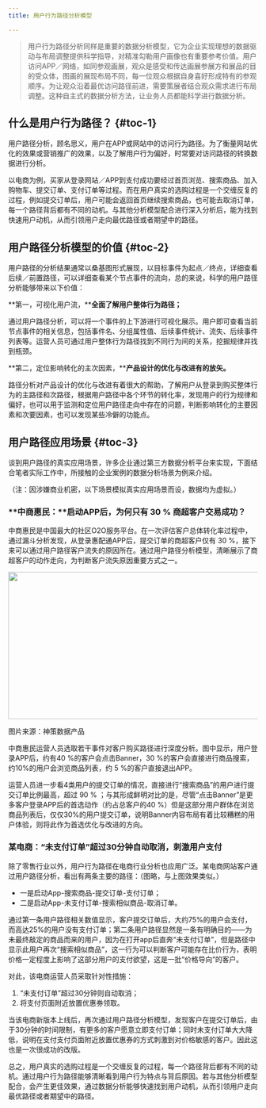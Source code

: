 ```yaml
---
title: 用户行为路径分析模型

---
```

> 用户行为路径分析同样是重要的数据分析模型，它为企业实现理想的数据驱动与布局调整提供科学指导，对精准勾勒用户画像也有重要参考价值。用户访问APP／网络，如同参观画展，观众是感受和传达画展参展方和展品的目的受众体，图画的展现布局不同，每一位观众根据自身喜好形成特有的参观顺序。为让观众沿着最优访问路径前进，需要策展者结合观众需求进行布局调整。这种自主式的数据分析方法，让业务人员都能科学进行数据分析。

## 什么是用户行为路径？ {#toc-1}

用户路径分析，顾名思义，用户在APP或网站中的访问行为路径。为了衡量网站优化的效果或营销推广的效果，以及了解用户行为偏好，时常要对访问路径的转换数据进行分析。

以电商为例，买家从登录网站／APP到支付成功要经过首页浏览、搜索商品、加入购物车、提交订单、支付订单等过程。而在用户真实的选购过程是一个交缠反复的过程，例如提交订单后，用户可能会返回首页继续搜索商品，也可能去取消订单，每一个路径背后都有不同的动机。与其他分析模型配合进行深入分析后，能为找到快速用户动机，从而引领用户走向最优路径或者期望中的路径。

## 用户路径分析模型的价值 {#toc-2}

用户路径的分析结果通常以桑基图形式展现，以目标事件为起点／终点，详细查看后续／前置路径，可以详细查看某个节点事件的流向，总的来说，科学的用户路径分析能够带来以下价值：

**第一，可视化用户流，****全面了解用户整体行为路径；**

通过用户路径分析，可以将一个事件的上下游进行可视化展示。用户即可查看当前节点事件的相关信息，包括事件名、分组属性值、后续事件统计、流失、后续事件列表等。运营人员可通过用户整体行为路径找到不同行为间的关系，挖掘规律并找到瓶颈。

**第二，定位影响转化的主次因素，****产品设计的优化与改进有的放矢。**

路径分析对产品设计的优化与改进有着很大的帮助，了解用户从登录到购买整体行为的主路径和次路径，根据用户路径中各个环节的转化率，发现用户的行为规律和偏好，也可以用于监测和定位用户路径走向中存在的问题，判断影响转化的主要因素和次要因素，也可以发现某些冷僻的功能点。

## 用户路径应用场景 {#toc-3}

谈到用户路径的真实应用场景，许多企业通过第三方数据分析平台来实现，下面结合笔者实际工作中，所接触的企业案例的数据分析场景为例来介绍。

（注：因涉嫌商业机密，以下场景模拟真实应用场景而设，数据均为虚拟。）

### **中商惠民：****启动APP后，为何只有 30 % 商超客户交易成功？**

中商惠民是中国最大的社区O2O服务平台。在一次评估客户总体转化率过程中，通过漏斗分析发现，从登录惠配通APP后，提交订单的商超客户仅有 30 %，接下来可以通过用户路径客户流失的原因所在。通过用户路径分析模型，清晰展示了商超客户的动作走向，为判断客户流失原因重要方式之一。

<img loading="lazy" class="aligncenter" src="https://haomou.oss-cn-beijing.aliyuncs.com/upload/2021/05/v8UsicxqVIUWKl1qq5Qf-1.png" data-src="https://haomou.oss-cn-beijing.aliyuncs.com/upload/2021/05/v8UsicxqVIUWKl1qq5Qf-1.png?x-oss-process=image/format,webp" alt="" width="664" height="297" data-action="zoom" />

图片来源：神策数据产品

中商惠民运营人员选取若干事件对客户购买路径进行深度分析。图中显示，用户登录APP后，约有40 %的客户会点击Banner，30 %的客户会直接进行商品搜索，约10%的用户会浏览商品列表，约 5 %的客户直接退出APP。

运营人员进一步看4类用户的提交订单的情况，直接进行“搜索商品”的用户进行提交订单比例最高，超过 90 % ；与其形成鲜明对比的是，尽管“点击Banner”是更多客户登录APP后的首选动作（约占总客户的40 %）但是这部分用户群体在浏览商品列表后，仅仅30%的用户提交订单，说明Banner内容布局有着比较糟糕的用户体验，则将此作为首选优化与改进的方向。

### **某电商：“未支付订单”超过30分钟自动取消，刺激用户支付**

除了零售行业以外，用户行为路径在电商行业分析也应用广泛。某电商网站客户通过用户路径分析，看出有两条主要的路径：（图略，与上图效果类似。）

* 一是启动App-搜索商品-提交订单-支付订单；
* 二是启动App-未支付订单-搜索相似商品-取消订单。

通过第一条用户路径相关数值显示，客户提交订单后，大约75%的用户会支付，而高达25%的用户没有支付订单；第二条用户路径显然是一条有明确目的——为未最终敲定的商品而来的用户，因为在打开app后直奔“未支付订单”，但是路径中显示此用户再次“搜索相似商品”，这一行为可以判断客户可能存在比价行为，表明价格一定程度上影响了这部分用户的支付欲望，这是一批“价格导向”的客户。

对此，该电商运营人员采取针对性措施：

  1. “未支付订单”超过30分钟则自动取消；
  2. 将支付页面附近放置优惠券领取。

当该电商新版本上线后，再次通过用户路径分析模型，发现客户在提交订单后，由于30分钟的时间限制，有更多的客户愿意立即支付订单；同时未支付订单大大降低，说明在支付支付页面附近放置优惠券的方式刺激到对价格敏感的客户。因此这也是一次很成功的改版。

总之，用户真实的选购过程是一个交缠反复的过程，每一个路径背后都有不同的动机。通过用户行为路径能够清晰看到用户行为特点与背后原因。若与其他分析模型配合，会产生更佳效果，通过数据分析能够快速找到用户动机，从而引领用户走向最优路径或者期望中的路径。

